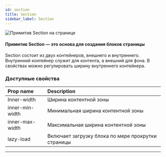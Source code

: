 ```yaml
---
id: section
title: Section
sidebar_label: Section
---
```


![Примитив Section на странице](https://test-upl.quarkly.io/607d3473b99fb9001fcbcc16/images/docs-new-workarea-components-primitives-section.png?v=2021-05-16T08:12:43.154Z)

#### Примитив Section — это основа для создания блоков страницы

Section состоит из двух контейнеров, внешнего и внутреннего. Внутренний контейнер служит для контента, а внешний для фона. В свойствах можно регулировать ширину внутреннего контейнера.

### Доступные свойства

| Prop name       | Description                                        |
| :-------------- | :------------------------------------------------- |
| Inner-width     | Ширина контентной зоны                             |
| inner-min-width | Минимальная ширина контентной зоны                 |
| inner-max-width | Максимальная ширина контентной зоны                |
| lazy-load       | Включает загрузку блока по мере прокрутки страницы |

---
